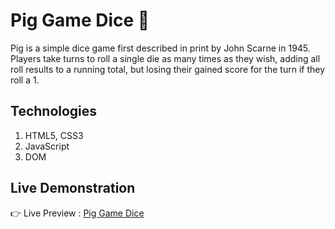 # Pig Game Dice 🎲

Pig is a simple dice game first described in print by John Scarne in 1945. Players take turns to roll a single die as many times as they wish, adding all roll results to a running total, but losing their gained score for the turn if they roll a 1.

## Technologies
1. HTML5, CSS3
2. JavaScript
3. DOM

## Live Demonstration
👉 Live Preview : [Pig Game Dice](https://pigg-game.herokuapp.com/) 
